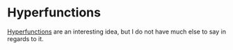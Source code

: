 # Hyperfunctions

[Hyperfunctions](https://doisinkidney.com/posts/2021-03-14-hyperfunctions.html) are an interesting idea, but I do not have much else to say in regards to it.

